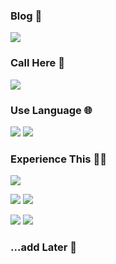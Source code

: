 ### Blog 🔖
<a href="https://velog.io/@high_sky8320" target="_blank"><img src="https://img.shields.io/badge/Velog-20C997?style=flat-square&logo=Velog&logoColor=white"/></a>

### Call Here 📨
<img src="https://img.shields.io/badge/dreamsky83@naver.com-03C75A?style=flat-square&logo=Naver&logoColor=white"/>

### Use Language 🌐
<img src="https://img.shields.io/badge/Swift-F05138?style=flat-square&logo=Swift&logoColor=white"/> 

<img src="https://img.shields.io/badge/C-A8B9CC?style=flat-square&logo=C&logoColor=white"/> 

### Experience This 👩‍💻

<img src="https://img.shields.io/badge/Android Studio-3DDC84?style=flat-square&logo=Android Studio&logoColor=white"/>

<img src="https://img.shields.io/badge/Xcode-147EFB?style=flat-square&logo=Xcode&logoColor=white"/> <img src="https://img.shields.io/badge/Github-181717?style=flat-square&logo=Github&logoColor=white"/>

<img src="https://img.shields.io/badge/XD-FF61F6?style=flat-square&logo=Adobe XD&logoColor=white"/> <img src="https://img.shields.io/badge/Figma-F24E1E?style=flat-square&logo=Figma&logoColor=white"/>

### ...add Later 🐌
